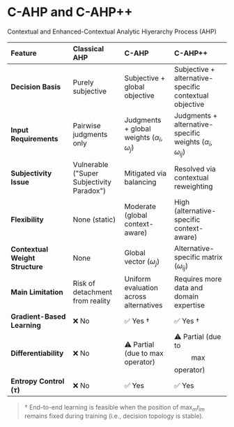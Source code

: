 # C-AHP and C-AHP++
Contextual and Enhanced-Contextual Analytic Hiyerarchy Process (AHP)

| Feature | Classical AHP | C-AHP | C-AHP++ |
| :--- | :--- | :--- | :--- |
| **Decision Basis** | Purely subjective | Subjective + global objective | Subjective + alternative-specific contextual objective |
| **Input Requirements** | Pairwise judgments only | Judgments + global weights ($\alpha_i$, $\omega_j$) | Judgments + alternative-specific weights ($\alpha_i$, $\omega_{ij}$) |
| **Subjectivity Issue** | Vulnerable ("Super Subjectivity Paradox") | Mitigated via balancing | Resolved via contextual reweighting |
| **Flexibility** | None (static) | Moderate (global context-aware) | High (alternative-specific context-aware) |
| **Contextual Weight Structure** | None | Global vector ($\omega_j$) | Alternative-specific matrix ($\omega_{ij}$) |
| **Main Limitation** | Risk of detachment from reality | Uniform evaluation across alternatives | Requires more data and domain expertise |
| **Gradient-Based Learning** | ❌ No | ✅ Yes $\dagger$ | ✅ Yes $\dagger$ |
| **Differentiability** | ❌ No | ⚠️ Partial (due to $\max$ operator) | ⚠️ Partial (due to $$\max$$ operator) |
| **Entropy Control ($\tau$)** | ❌ No | ✅ Yes | ✅ Yes |

> $\dagger$ End-to-end learning is feasible when the position of $\max_{m} t_{im}$ remains fixed during training (i.e., decision topology is stable).

